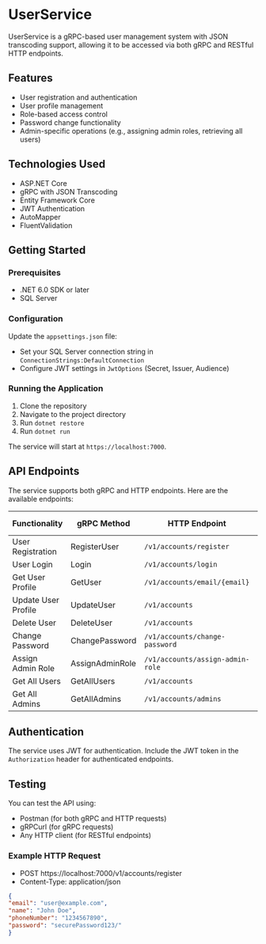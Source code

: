 # UserService

UserService is a gRPC-based user management system with JSON transcoding support, allowing it to be accessed via both gRPC and RESTful HTTP endpoints.

## Features

- User registration and authentication
- User profile management
- Role-based access control
- Password change functionality
- Admin-specific operations (e.g., assigning admin roles, retrieving all users)

## Technologies Used

- ASP.NET Core
- gRPC with JSON Transcoding
- Entity Framework Core
- JWT Authentication
- AutoMapper
- FluentValidation

## Getting Started

### Prerequisites

- .NET 6.0 SDK or later
- SQL Server

### Configuration

Update the `appsettings.json` file:
- Set your SQL Server connection string in `ConnectionStrings:DefaultConnection`
- Configure JWT settings in `JwtOptions` (Secret, Issuer, Audience)

### Running the Application

1. Clone the repository
2. Navigate to the project directory
3. Run `dotnet restore`
4. Run `dotnet run`

The service will start at `https://localhost:7000`.

## API Endpoints

The service supports both gRPC and HTTP endpoints. Here are the available endpoints:

| Functionality     | gRPC Method     | HTTP Endpoint               | HTTP Method |
|-------------------|-----------------|-----------------------------|-------------|
| User Registration | RegisterUser    | `/v1/accounts/register`     | POST        |
| User Login        | Login           | `/v1/accounts/login`        | POST        |
| Get User Profile  | GetUser         | `/v1/accounts/email/{email}`| GET         |
| Update User Profile| UpdateUser     | `/v1/accounts`              | PUT         |
| Delete User       | DeleteUser      | `/v1/accounts`              | DELETE      |
| Change Password   | ChangePassword  | `/v1/accounts/change-password`| POST      |
| Assign Admin Role | AssignAdminRole | `/v1/accounts/assign-admin-role`| POST    |
| Get All Users     | GetAllUsers     | `/v1/accounts`               | GET        |
| Get All Admins    | GetAllAdmins    | `/v1/accounts/admins`        | GET        |

## Authentication

The service uses JWT for authentication. Include the JWT token in the `Authorization` header for authenticated endpoints.

## Testing

You can test the API using:
- Postman (for both gRPC and HTTP requests)
- gRPCurl (for gRPC requests)
- Any HTTP client (for RESTful endpoints)

### Example HTTP Request

 - POST https://localhost:7000/v1/accounts/register
 - Content-Type: application/json
 ```json
{
"email": "user@example.com",
"name": "John Doe",
"phoneNumber": "1234567890",
"password": "securePassword123/"
}
```
